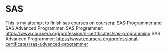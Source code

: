 # SAS
This is my attempt to finish sas courses on coursera: SAS Programmer
and SAS Advanced Programmer.
SAS Programmer: https://www.coursera.org/professional-certificates/sas-programming
SAS Advanced Programmer: https://www.coursera.org/professional-certificates/sas-advanced-programmer
